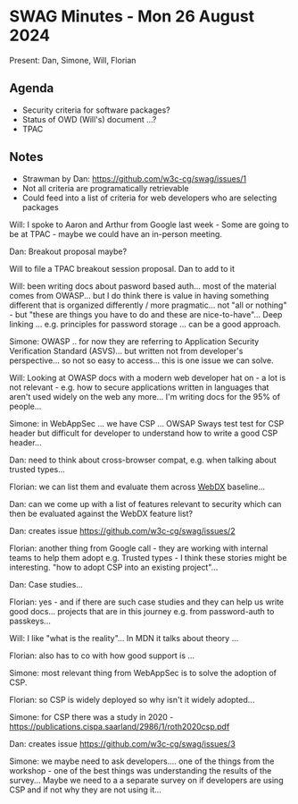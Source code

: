 # SWAG Minutes - Mon 26 August 2024

Present: Dan, Simone, Will, Florian

## Agenda

- Security criteria for software packages? 
- Status of OWD (Will's) document ...?
- TPAC

## Notes

- Strawman by Dan: https://github.com/w3c-cg/swag/issues/1
- Not all criteria are programatically retrievable
- Could feed into a list of criteria for web developers who are selecting packages

Will: I spoke to Aaron and Arthur from Google last week - Some are going to be at TPAC - maybe we could have an in-person meeting.

Dan: Breakout proposal maybe?

Will to file a TPAC breakout session proposal. Dan to add to it

Will: been writing docs about pasword based auth... most of the material comes from OWASP... but I do think there is value in having something different that is organized differently / more pragmatic... not "all or nothing" - but "these are things you have to do and these are nice-to-have"...  Deep linking ... e.g. principles for password storage ... can be a good approach.

Simone: OWASP .. for now they are referring to Application Security Verification Standard (ASVS)... but written not from developer's perspective... so not so easy to access... this is one issue we can solve.

Will: Looking at OWASP docs with a modern web developer hat on - a lot is not relevant - e.g. how to secure applications written in languages that aren't used widely on the web any more...  I'm writing docs for the 95% of people...  

Simone: in WebAppSec ... we have CSP ... OWSAP Sways test test for CSP header but difficult for developer to understand how to write a good CSP header...

Dan: need to think about cross-browser compat, e.g. when talking about trusted types...

Florian: we can list them and evaluate them across [WebDX](https://web-platform-dx.github.io/web-features-explorer/groups/) baseline... 

Dan: can we come up with a list of features relevant to security which can then be evaluated against the WebDX feature list?

Dan: creates issue https://github.com/w3c-cg/swag/issues/2

Florian: another thing from Google call - they are working with internal teams to help them adopt e.g. Trusted types - I think these stories might be interesting. "how to adopt CSP into an existing project"... 

Dan: Case studies...

Florian: yes - and if there are such case studies and they can help us write good docs... projects that are in this journey e.g. from password-auth to passkeys...

Will: I like "what is the reality"...  In MDN it talks about theory ...

Florian: also has to co with how good support is ... 

Simone: most relevant thing from WebAppSec is to solve the adoption of CSP.

Florian: so CSP is widely deployed so why isn't it widely adopted... 

Simone: for CSP there was a study in 2020 - https://publications.cispa.saarland/2986/1/roth2020csp.pdf

Dan: creates issue https://github.com/w3c-cg/swag/issues/3

Simone: we maybe need to ask developers.... one of the things from the workshop - one of the best things was understanding the results of the survey...  Maybe we need to a a separate survey on if developers are using CSP and if not why they are not using it...


